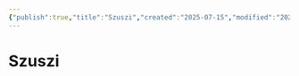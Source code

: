 ```yaml
---
{"publish":true,"title":"Szuszi","created":"2025-07-15","modified":"2025-07-21T19:14:15.048+02:00","published":"2025-07-15","cssclasses":""}
---
```


# Szuszi

